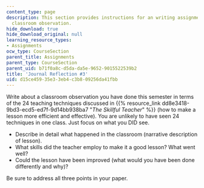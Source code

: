 ```yaml
---
content_type: page
description: This section provides instructions for an writing assignment about a
  classroom observation.
hide_download: true
hide_download_original: null
learning_resource_types:
- Assignments
ocw_type: CourseSection
parent_title: Assignments
parent_type: CourseSection
parent_uid: b71f0a8c-d5da-da5e-9652-9015522539b2
title: 'Journal Reflection #3'
uid: d15ce459-35e3-3eb4-c3b8-09256da41fbb
---
```


Write about a classroom observation you have done this semester in terms of the 24 teaching techniques discussed in {{% resource_link dd8e3418-9bd3-ecd5-ed7f-9d14bb938ba7 "_The_ _Skillful Teacher_" %}} (how to make a lesson more efficient and effective). You are unlikely to have seen 24 techniques in one class. Just focus on what you DID see.

*   Describe in detail what happened in the classroom (narrative description of lesson).
*   What skills did the teacher employ to make it a good lesson? What went well?
*   Could the lesson have been improved (what would you have been done differently and why)?

Be sure to address all three points in your paper.